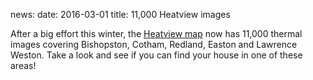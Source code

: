 news:
date: 2016-03-01
title: 11,000 Heatview images

After a big effort this winter, the [Heatview map](http://www.heatview.co.uk)
now has 11,000 thermal images covering Bishopston, Cotham, Redland, Easton and
Lawrence Weston. Take a look and see if you can find your house in one of these
areas!
